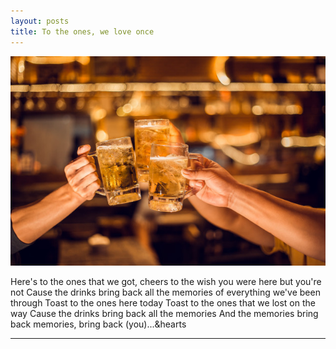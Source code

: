 ```yaml
---
layout: posts
title: To the ones, we love once
---
```



![alt text](/assets/images/Toasts.jpg "Start Loving...")

Here's to the ones that we got, cheers to the wish you were here but you're not 
Cause the drinks bring back all the memories of everything we've been through
Toast to the ones here today
Toast to the ones that we lost on the way
Cause the drinks bring back all the memories
And the memories bring back memories, bring back (you)...&hearts

---
